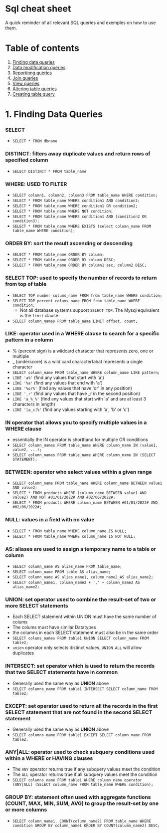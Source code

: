 # Sql cheat sheet

A quick reminder of all relevant SQL queries and exemples on how to use them.

# Table of contents
1. [ Finding data queries ](#find)
2. [ Data modification queries ](#modify)
3. [ Reportinng queries ](#report)
4. [ Join queries ](#joins)
5. [ View queries ](#view)
6. [ Altering table queries ](#alter)
7. [ Creating table query ](#create)

<a name="find"></a>
# 1. Finding Data Queries

### **SELECT**
* `SELECT * FROM dbname`

### **DISTINCT**: filters away duplicate values and return rows of specified column
* `SELECT DISTINCT * FROM table_name`

### **WHERE**: USED TO FILTER
* `SELECT column1, column2, column3 FROM table_name WHERE condition;`
* `SELECT * FROM table_name WHERE condition1 AND condition2;`
* `SELECT * FROM table_name WHERE condition1 OR condition2;`
* `SELECT * FROM table_name WHERE NOT condition;`
* `SELECT * FROM table_name WHERE condition1 AND (condition2 OR condition3);`
* `SELECT * FROM table_name WHERE EXISTS (select column_name FROM table_name WHERE condition);`

### **ORDER BY**: sort the result ascending or descending
* `SELECT * FROM table_name ORDER BY column;`
* `SELECT * FROM table_name ORDER BY column DESC;`
* `SELECT * FROM table_name ORDER BY column1 asc, column2 DESC;`

### **SELECT TOP**: used to specify the number of records to return from top of table
* `SELECT TOP number colums_name FROM from table_name WHERE condition;`
* `SELECT TOP percent colums_name FROM from table_name WHERE condition;`
  * Not all database systems support `SELECT TOP`. The Mysql equivalent is the `limit` clause
* `SELECT column_names FROM table_name LIMIT offset, count;`

### **LIKE**: operator used in a WHERE clause to search for a specific pattern in a column
* % (percent sign) is a wildcard character that represents zero, one or multiple 
* _ (underscore) is a wild card charactertahat represents a single character
* `SELECT column_name FROM table_name WHERE column_name LIKE pattern;`
* `LIKE 'a%'` (find any values that start with 'a')
* `LIKE '%a'` (find any values that end with 'a')
* `LIKE '%or%'` (find any values that have 'or' in any position)
* `LIKE '_r'` (find any values that have _r in the second position)
* `LIKE 'a_%_%'` (find any values that start with 'a' and are at least 3 characters in length)
* `LIKE '[a_c]%'` (find any values starting with 'a', 'b' or 'c')

### **IN** operator that allows you to specify multiple values in a WHERE clause 
* essentially the IN operator is shorthand for multiple OR conditions
* `SELECT column_names FROM table_name WHERE column_name IN (value1, value2, ...);`
* `SELECT column_names FROM table_name WHERE column_name IN (SELECT STATEMENT);`

### **BETWEEN**: operator who select values within a given range 
* `SELECT column_name FROM table_name WHERE column_name BETWEEN value1 AND value2;`
* `SELECT * FROM products WHERE (column_name BETWEEN value1 AND value2) AND NOT #01/01/2022# AND #02/06/2022#;`
* `SELECT * FROM products WHERE column_name BETWEEN #01/01/2022# AND #02/06/2022#;`

### **NULL**: values in a field with no value
* `SELECT * FROM table_name WHERE column_name IS NULL;`
* `SELECT * FROM table_name WHERE column_name IS NOT NULL;`

### **AS**: aliases are used to assign a temporary name to a table or column
* `SELECT column_name AS alias_name FROM table_name;`
* `SELECT column_name FROM table AS alias_name;`
* `SELECT column_name AS alias_name1, column_name2_AS alias_name2;`
* `SELECT column_name1, column_name2 + ',' + column_name3 AS alias_name2;`

### **UNION**: set operator used to combine the result-set of two or more SELECT statements
* Each SELECT statement within UNION must have the same number of colums
* The colums must have similar Datatypes
* the  columns in each  SELECT statement must also be in the same order
* `SELECT colums_names FROM table1 UNION SELECT column_name FROM table2;`
* `union` operator only selects distinct values, `UNION ALL` will allow duplicates

### **INTERSECT**: set operator which is used to return the records that two SELECT statements have in common
* Generally used the same way as **UNION** above
* `SELECT columns_name FROM table1 INTERSECT SELECT column_name FROM table2;`

### **EXCEPT**: set operator used to return all the records in the first SELECT statement that are not found in the second SELECT statement
* Generally used the same way as **UNION** above
* `SELECT columns_name FROM table1 EXCEPT SELECT column_name FROM table2;`

### **ANY|ALL**: operator used to check subquery conditions used within a WHERE or HAVING clauses
* The `ANY` operator returns true if any subquery values meet the condition
* The `ALL` operator returns true if all subquery values meet the condition
* `SELECT columns_name FROM table1 WHERE column_name operator (ANY|ALL) (SELECT column_name FROM table_name WHERE condition);`

### **GROUP BY**: statement often used with aggregate functions (COUNT, MAX, MIN, SUM, AVG) to group the result-set by one or more columns
* `SELECT column_name1, COUNT(column_name2) FROM table_name WHERE condition GROUP BY column_name1 ORDER BY COUNT(column_name2) DESC;`


